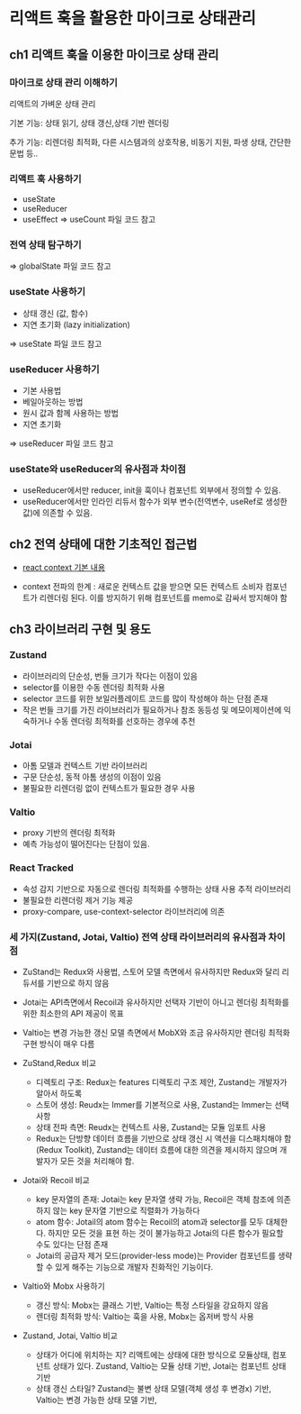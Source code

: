 # 리액트 훅을 활용한 마이크로 상태관리

## ch1 리액트 훅을 이용한 마이크로 상태 관리

### 마이크로 상태 관리 이해하기

리액트의 가벼운 상태 관리

기본 기능: 상태 읽기, 상태 갱신,상태 기반 렌더링

추가 기능: 리렌더링 최적화, 다른 시스템과의 상호작용, 비동기 지원, 파생 상태, 간단한 문법 등..

### 리액트 훅 사용하기

- useState
- useReducer
- useEffect
  => useCount 파일 코드 참고

### 전역 상태 탐구하기

=> globalState 파일 코드 참고

### useState 사용하기

- 상태 갱신 (값, 함수)
- 지연 초기화 (lazy initialization)

=> useState 파일 코드 참고

### useReducer 사용하기

- 기본 사용법
- 베일아웃하는 방법
- 원시 값과 함께 사용하는 방법
- 지연 초기화

=> useReducer 파일 코드 참고

### useState와 useReducer의 유사점과 차이점

- useReducer에서만 reducer, init을 훅이나 컴포넌트 외부에서 정의할 수 있음.
- useReducer에서만 인라인 리듀서 함수가 외부 변수(전역변수, useRef로 생성한 값)에 의존할 수 있음.

## ch2 전역 상태에 대한 기초적인 접근법

- [react context 기본 내용](https://ko.legacy.reactjs.org/docs/context.html)

- context 전파의 한계
  : 새로운 컨텍스트 값을 받으면 모든 컨텍스트 소비자 컴포넌트가 리렌더링 된다.
  이를 방지하기 위해 컴포넌트를 memo로 감싸서 방지해야 함

## ch3 라이브러리 구현 및 용도

### Zustand

- 라이브러리의 단순성, 번들 크기가 작다는 이점이 있음
- selector를 이용한 수동 렌더링 최적화 사용
- selector 코드를 위한 보일러플레이트 코드를 많이 작성해야 하는 단점 존재
- 작은 번들 크기를 가진 라이브러리가 필요하거나 참조 동등성 및 메모이제이션에 익숙하거나 수동 렌더링 최적화를 선호하는 경우에 추천

### Jotai

- 아톰 모델과 컨텍스트 기반 라이브러리
- 구문 단순성, 동적 아톰 생성의 이점이 있음
- 불필요한 리렌더링 없이 컨텍스트가 필요한 경우 사용

### Valtio

- proxy 기반의 렌더링 최적화
- 예측 가능성이 떨어진다는 단점이 있음.

### React Tracked

- 속성 감지 기반으로 자동으로 렌더링 최적화를 수행하는 상태 사용 추적 라이브러리
- 불필요한 리렌더링 제거 기능 제공
- proxy-compare, use-context-selector 라이브러리에 의존

### 세 가지(Zustand, Jotai, Valtio) 전역 상태 라이브러리의 유사점과 차이점
- ZuStand는 Redux와 사용법, 스토어 모델 측면에서 유사하지만 Redux와 달리 리듀서를 기반으로 하지  않음
- Jotai는 API측면에서 Recoil과 유사하지만 선택자 기반이 아니고 렌더링 최적화를 위한 최소한의 API 제공이 목표
- Valtio는 변경 가능한 갱신 모델 측면에서 MobX와 조금 유사하지만 렌더링 최적화 구현 방식이 매우 다름
- ZuStand,Redux 비교 
  - 디렉토리 구조: Redux는 features 디렉토리 구조 제안, Zustand는 개발자가 알아서 하도록
  - 스토어 생성: Reudx는 Immer를 기본적으로 사용, Zustand는 Immer는 선택사항
  - 상태 전파 측면: Reudx는 컨텍스트 사용, Zustand는 모듈 임포트 사용
  - Redux는 단방향 데이터 흐름을 기반으로 상태 갱신 시 액션을 디스패치해야 함(Redux Toolkit), Zustand는 데이터 흐름에 대한 의견을 제시하지 않으며 개발자가 모든 것을 처리해야 함.

- Jotai와 Recoil 비교
  - key 문자열의 존재: Jotai는 key 문자열 생략 가능, Recoil은 객체 참조에 의존하지 않는 key 문자열 기반으로 직렬화가 가능하다
  - atom 함수: Jotail의 atom 함수는 Recoil의 atom과 selector를 모두 대체한다. 하지만 모든 것을 표현 하는 것이 불가능하고 Jotai의 다른 함수가 필요할 수도 있다는 단점 존재
  - Jotai의 공급자 제거 모드(provider-less mode)는 Provider 컴포넌트를 생략할 수 있게 해주는 기능으로 개발자 친화적인 기능이다.

- Valtio와 Mobx 사용하기
  - 갱신 방식: Mobx는 클래스 기반, Valtio는 특정 스타일을 강요하지 않음
  - 렌더링 최적화 방식: Valtio는 훅을 사용, Mobx는 옵저버 방식 사용
- Zustand, Jotai, Valtio 비교
  - 상태가 어디에 위치하는 지? 리액트에는 상태에 대한 방식으로 모듈상태, 컴포넌트 상태가 있다. Zustand, Valtio는 모듈 상태 기반, Jotai는 컴포넌트 상태 기반
  - 상태 갱신 스타일?  Zustand는 불변 상태 모델(객체 생성 후 변경x) 기반, Valtio는 변경 가능한 상태 모델 기반, 
